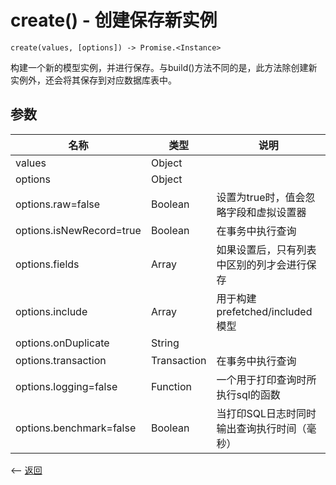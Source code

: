 # create() - 创建保存新实例

````
create(values, [options]) -> Promise.<Instance>
````

构建一个新的模型实例，并进行保存。与build()方法不同的是，此方法除创建新实例外，还会将其保存到对应数据库表中。

## 参数

| 名称             | 类型            | 说明              |
| --------------- | --------------- | ---------------  |
| values          | Object          | 	               |
| options          | Object          | 	               |
| options.raw=false | Boolean          | 设置为true时，值会忽略字段和虚拟设置器 |
| options.isNewRecord=true | Boolean | 在事务中执行查询 |
| options.fields | Array | 如果设置后，只有列表中区别的列才会进行保存 |
| options.include | Array | 用于构建prefetched/included模型 |
| options.onDuplicate | String |  |
| options.transaction | Transaction | 在事务中执行查询 |
| options.logging=false | Function | 一个用于打印查询时所执行sql的函数 |
| options.benchmark=false | Boolean | 当打印SQL日志时同时输出查询执行时间（毫秒） |

                                             


<-- [返回](../catalogue.md)